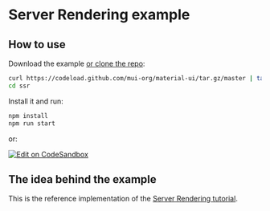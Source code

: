 # Server Rendering example

## How to use

Download the example [or clone the repo](https://github.com/quizlet/material-ui):

```sh
curl https://codeload.github.com/mui-org/material-ui/tar.gz/master | tar -xz --strip=2  material-ui-master/examples/ssr
cd ssr
```

Install it and run:

```sh
npm install
npm run start
```
or:

[![Edit on CodeSandbox](https://codesandbox.io/static/img/play-codesandbox.svg)](https://codesandbox.io/s/github/mui-org/material-ui/tree/master/examples/ssr)

## The idea behind the example

This is the reference implementation of the [Server Rendering tutorial](https://material-ui.com/guides/server-rendering/).
